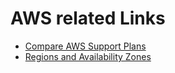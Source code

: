  # AWS related Links
 - [Compare AWS Support Plans](https://aws.amazon.com/premiumsupport/plans/) 
 - [Regions and Availability Zones](https://aws.amazon.com/about-aws/global-infrastructure/regions_az/) 